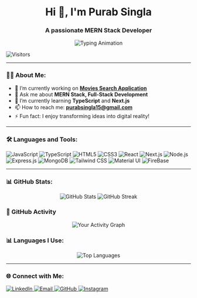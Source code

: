 <h1 align="center">Hi 👋, I'm Purab Singla</h1>
<h3 align="center">A passionate MERN Stack Developer</h3>

<p align="center">
  <img 
    src="https://readme-typing-svg.herokuapp.com?font=Fira+Code&size=22&pause=1000&color=F75990&center=true&vCenter=true&width=600&lines=Welcome+to+my+GitHub+Profile!;Building+innovative+MERN+projects!" 
    alt="Typing Animation"
  />
</p>

![Visitors](https://hit.yhype.me/github/profile?user_id=Purabsingla)

---

### 👨‍💻 About Me:
- 🌱 I’m currently working on **[Movies Search Application](https://github.com/Purabsingla/moviesearch)**  
- 💬 Ask me about **MERN Stack, Full-Stack Development**  
- 🚀 I’m currently learning **TypeScript** and **Next.js**  
- 📫 How to reach me: **purabsingla15@gmail.com**  
- ⚡ Fun fact: I enjoy transforming ideas into digital reality!  

---

### 🛠️ Languages and Tools:

<p>
  <img src="https://img.shields.io/badge/JavaScript-%23323330.svg?style=for-the-badge&logo=javascript&logoColor=%23F7DF1E" alt="JavaScript">
  <img src="https://img.shields.io/badge/TypeScript-%23007ACC.svg?style=for-the-badge&logo=typescript&logoColor=white" alt="TypeScript">
  <img src="https://img.shields.io/badge/HTML5-%23E34F26.svg?style=for-the-badge&logo=html5&logoColor=white" alt="HTML5">
  <img src="https://img.shields.io/badge/CSS3-%231572B6.svg?style=for-the-badge&logo=css3&logoColor=white" alt="CSS3">
  <img src="https://img.shields.io/badge/React-%2320232a.svg?style=for-the-badge&logo=react&logoColor=%2361DAFB" alt="React">
  <img src="https://img.shields.io/badge/Next.js-%23000000.svg?style=for-the-badge&logo=nextdotjs&logoColor=white" alt="Next.js">
  <img src="https://img.shields.io/badge/Node.js-%23339933.svg?style=for-the-badge&logo=nodedotjs&logoColor=white" alt="Node.js">
  <img src="https://img.shields.io/badge/Express.js-%23000000.svg?style=for-the-badge&logo=express&logoColor=white" alt="Express.js">
  <img src="https://img.shields.io/badge/MongoDB-%2347A248.svg?style=for-the-badge&logo=mongodb&logoColor=white" alt="MongoDB">
  <img src="https://img.shields.io/badge/Tailwind_CSS-%2338B2AC.svg?style=for-the-badge&logo=tailwind-css&logoColor=white" alt="Tailwind CSS">
  <img src="https://img.shields.io/badge/Material_UI-%230081CB.svg?style=for-the-badge&logo=mui&logoColor=white" alt="Material UI">
  <img src="https://img.shields.io/badge/Firebase-FFCA28?style=for-the-badge&logo=firebase&logoColor=white" alt="FireBase">
</p>

---

### 📊 GitHub Stats:

<p align="center">
  <img src="https://github-readme-stats.vercel.app/api?username=Purabsingla&show_icons=true&theme=radical" alt="GitHub Stats" />
  <img src="https://github-readme-streak-stats.herokuapp.com/?user=Purabsingla&theme=radical" alt="GitHub Streak" />
</p>

### 📝 GitHub Activity
<p align="center">
  <img src="https://github-readme-activity-graph.vercel.app/graph?username=Purabsingla&theme=radical&hide_border=true" alt="Your Activity Graph" />
</p>


### 📊 Languages I Use:
<p align="center">
  <img src="https://github-readme-stats.vercel.app/api/top-langs/?username=Purabsingla&layout=compact&theme=radical&hide_border=true" alt="Top Languages" />
</p>

---

### 🌐 Connect with Me:

<p>
  <a href="https://www.linkedin.com/in/purab-singla-081365229">
    <img src="https://img.shields.io/badge/LinkedIn-%230077B5.svg?style=for-the-badge&logo=linkedin&logoColor=white" alt="LinkedIn">
  </a>
  <a href="purabsingla15@gmail.com">
    <img src="https://img.shields.io/badge/Email-D14836?style=for-the-badge&logo=gmail&logoColor=white" alt="Email">
  </a>
  <a href="https://github.com/Purabsingla">
    <img src="https://img.shields.io/badge/GitHub-%2312100E.svg?style=for-the-badge&logo=github&logoColor=white" alt="GitHub">
  </a>
  <a href="https://www.instagram.com/purabsingla15?igsh=MWVueHJsZXpwcmxzeA==">
    <img src="https://img.shields.io/badge/Instagram-%23E4405F.svg?style=for-the-badge&logo=instagram&logoColor=white" alt="Instagram">
  </a>
</p>
